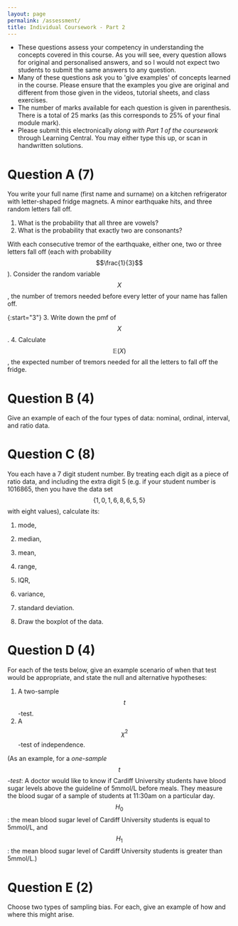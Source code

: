 ```yaml
---
layout: page
permalink: /assessment/
title: Individual Coursework - Part 2
---
```


+ These questions assess your competency in understanding the concepts covered in this course.
As you will see, every question allows for original and personalised answers, and so I would not expect two students to submit the same answers to any question.
+ Many of these questions ask you to 'give examples' of concepts learned in the course. Please ensure that the examples you give are original and different from those given in the videos, tutorial sheets, and class exercises.
+ The number of marks available for each question is given in parenthesis. There is a total of 25 marks (as this corresponds to 25% of your final module mark).
+ Please submit this electronically _along with Part 1 of the coursework_ through Learning Central. You may either type this up, or scan in handwritten solutions.

Question A (7)
==============

You write your full name (first name and surname) on a kitchen refrigerator with letter-shaped fridge magnets. A minor earthquake hits, and three random letters fall off.

1. What is the probability that all three are vowels?
2. What is the probability that exactly two are consonants?

With each consecutive tremor of the earthquake, either one, two or three letters fall off (each with probability $$\frac{1}{3}$$). Consider the random variable $$X$$, the number of tremors needed before every letter of your name has fallen off.

{:start="3"}
3. Write down the pmf of $$X$$.
4. Calculate $$\mathbb{E}(X)$$, the expected number of tremors needed for all the letters to fall off the fridge.

Question B (4)
==============

Give an example of each of the four types of data: nominal, ordinal, interval, and ratio data.

Question C (8)
==============

You each have a 7 digit student number. By treating each digit as a piece of ratio data, and including the extra digit 5 (e.g. if your student number is 1016865, then you have the data set $$\{1, 0, 1, 6, 8, 6, 5, 5\}$$ with eight values), calculate its:

1. mode,
2. median,
3. mean,
4. range,
5. IQR,
6. variance,
7. standard deviation.

8. Draw the boxplot of the data.

Question D (4)
==============

For each of the tests below, give an example scenario of when that test would be appropriate, and state the null and alternative hypotheses:

1. A two-sample $$t$$-test.
2. A $$\chi^2$$-test of independence.

(As an example, for a _one-sample $$t$$-test_: A doctor would like to know if Cardiff University students have blood sugar levels above the guideline of 5mmol/L before meals. They measure the blood sugar of a sample of students at 11:30am on a particular day. $$H_0$$: the mean blood sugar level of Cardiff University students is equal to 5mmol/L, and $$H_1$$: the mean blood sugar level of Cardiff University students is greater than 5mmol/L.)

Question E (2)
==============

Choose two types of sampling bias. For each, give an example of how and where this might arise.

